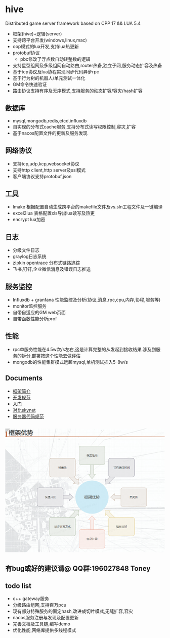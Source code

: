 # hive
Distributed game server framework based on CPP 17 && LUA 5.4

* 框架(hive)+逻辑(server)
* 支持跨平台开发(windows,linux,mac)
* oop模式的lua开发,支持lua热更新
* protobuf协议
    - pbc修改了浮点数自动转整数的逻辑
* 支持星型组网及多级组网自动路由,router热备,独立子网,服务动态扩容及热备
* 基于tcp协议及lua协程实现同步代码异步rpc
* 基于行为树的机器人/单元测试一体化
* GM命令快速验证
* 路由协议支持有序及无序模式,支持服务的动态扩容/容灾/hash扩容

## 数据库
  - mysql,mongodb,redis,etcd,influxdb
  - 自实现的分布式cache服务,支持分布式读写权限控制,容灾,扩容
  - 基于nacos配置文件的更新及服务发现
  
## 网络协议
  - 支持tcp,udp,kcp,websocket协议
  - 支持http client,http server及ssl模式
  - 客户端协议支持protobuf,json

## 工具
  - lmake 根据配置自动生成跨平台的makefile文件及vs.sln工程文件及一键编译
  - excel2lua 表格配置xls导出lua读写及热更
  - encrypt lua加密

## 日志
  - 分级文件日志
  - graylog日志系统
  - zipkin opentrace 分布式链路追踪
  - 飞书,钉钉,企业微信消息及错误日志推送

## 服务监控
  - Influxdb + granfana 性能监控及分析(协议,消息,rpc,cpu,内存,协程,服务等)
  - monitor监控服务
  - 自带自适应的GM web页面
  - 自带函数性能分析prof

## 性能
  - rpc单服务性能在4.5w次/s左右,这是计算完整的从发起到接收结果.涉及到服务的拆分,部署按这个性能去做评估
  - mongodb的性能集群模式远超mysql,单机测试插入5-8w/s
  
## Documents
  - [框架简介](https://github.com/hero1s/hive/wiki)
  - [开发规范](https://github.com/hero1s/hive/wiki/Hive%E6%A1%86%E6%9E%B6%E5%BC%80%E5%8F%91%E8%A7%84%E8%8C%83)
  - [入门](https://github.com/hero1s/hive/wiki/%E5%85%A5%E9%97%A8)
  - [对比skynet](https://github.com/hero1s/hive/wiki/%E5%AF%B9%E6%AF%94skynet%E5%B7%AE%E5%BC%82)
  - [服务器代码规范](https://github.com/hero1s/hive/wiki/%E6%9C%8D%E5%8A%A1%E5%99%A8%E4%BB%A3%E7%A0%81%E8%A7%84%E8%8C%83)
  
## ![img.png](doc/img.png)

## 有bug或好的建议请@ QQ群:196027848 Toney

## todo list 
  - c++ gateway服务
  - 分级路由组网,支持百万pcu
  - 现有部分特殊服务的固定hash,改进成切片模式,无缝扩容,容灾
  - nacos服务注册与发现及配置更新
  - 完善文档及工具链,编写demo
  - 优化性能,网络库提供多线程模式